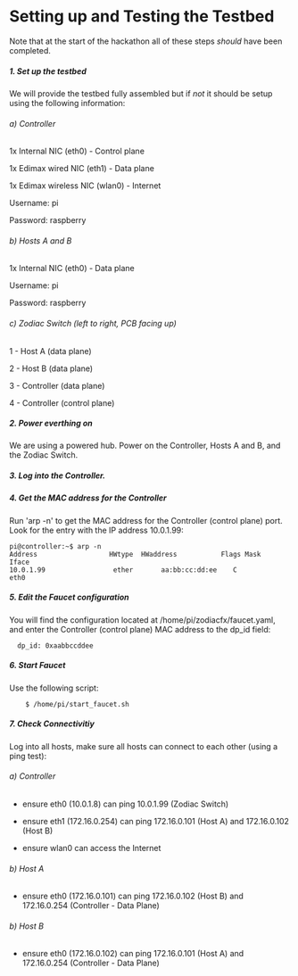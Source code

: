 # Setting up and Testing the Testbed

Note that at the start of the hackathon all of these steps *should* have been completed. 

##### 1. Set up the testbed

We will provide the testbed fully assembled but if *not* it should be setup using the following information:

###### a) Controller

1x Internal NIC (eth0) - Control plane

1x Edimax wired NIC (eth1) - Data plane

1x Edimax wireless NIC (wlan0) - Internet

Username: pi

Password: raspberry

###### b) Hosts A and B

1x Internal NIC (eth0) - Data plane

Username: pi

Password: raspberry

###### c) Zodiac Switch (left to right, PCB facing up)

1 - Host A (data plane)

2 - Host B (data plane)

3 - Controller (data plane)

4 - Controller (control plane)

##### 2. Power everthing on

We are using a powered hub. Power on the Controller, Hosts A and B, and the Zodiac Switch.

##### 3. Log into the Controller.

##### 4. Get the MAC address for the Controller

Run 'arp -n' to get the MAC address for the Controller (control plane) port. Look for the entry with the IP address 10.0.1.99:

```
pi@controller:~$ arp -n
Address                  HWtype  HWaddress           Flags Mask            Iface
10.0.1.99                 ether       aa:bb:cc:dd:ee    C                  eth0
```

##### 5. Edit the Faucet configuration 

You will find the configuration located at /home/pi/zodiacfx/faucet.yaml, and enter the Controller (control plane) MAC address to the dp_id field:

```
  dp_id: 0xaabbccddee
```

##### 6. Start Faucet 

Use the following script:

```
    $ /home/pi/start_faucet.sh
```

##### 7. Check Connectivitiy

Log into all hosts, make sure all hosts can connect to each other (using a ping test):

###### a) Controller

  - ensure eth0 (10.0.1.8) can ping 10.0.1.99 (Zodiac Switch)

  - ensure eth1 (172.16.0.254) can ping 172.16.0.101 (Host A) and 172.16.0.102 (Host B)

  - ensure wlan0 can access the Internet

###### b) Host A

  - ensure eth0 (172.16.0.101) can ping 172.16.0.102 (Host B) and 172.16.0.254 (Controller - Data Plane)

###### b) Host B

  - ensure eth0 (172.16.0.102) can ping 172.16.0.101 (Host A) and 172.16.0.254 (Controller - Data Plane)
  
  
